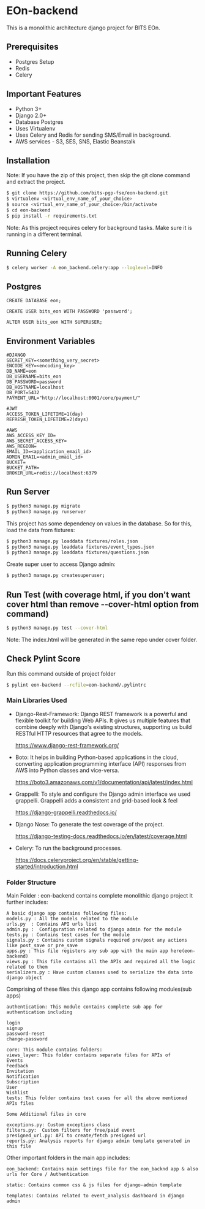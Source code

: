 # EOn-backend

This is a monolithic architecture django project for BITS EOn.

## Prerequisites

- Postgres Setup
- Redis
- Celery

## Important Features

- Python 3+
- Django 2.0+
- Database Postgres
- Uses Virtualenv
- Uses Celery and Redis for sending SMS/Email in background.
- AWS services - S3, SES, SNS, Elastic Beanstalk

## Installation
Note: If you have the zip of this project, then skip the git clone command and extract the project.

```bash
$ git clone https://github.com/bits-pgp-fse/eon-backend.git
$ virtualenv <virtual_env_name_of_your_choice>
$ source <virtual_env_name_of_your_choice>/bin/activate
$ cd eon-backend
$ pip install -r requirements.txt
```

Note:  As this project requires celery for background tasks. Make sure it is running in a different terminal.

## Running Celery
```bash
$ celery worker -A eon_backend.celery:app --loglevel=INFO
``` 

## Postgres
```CREATE DATABASE eon;```

```CREATE USER bits_eon WITH PASSWORD 'password';```

```ALTER USER bits_eon WITH SUPERUSER;```


## Environment Variables

```
#DJANGO
SECRET_KEY=<something_very_secret>
ENCODE_KEY=<encoding_key>
DB_NAME=eon
DB_USERNAME=bits_eon
DB_PASSWORD=password
DB_HOSTNAME=localhost
DB_PORT=5432
PAYMENT_URL="http://localhost:8001/core/payment/"

#JWT
ACCESS_TOKEN_LIFETIME=1(day)
REFRESH_TOKEN_LIFETIME=2(days)

#AWS
AWS_ACCESS_KEY_ID=
AWS_SECRET_ACCESS_KEY=
AWS_REGION=
EMAIL_ID=<application_email_id>
ADMIN_EMAIL=<admin_email_id>
BUCKET=
BUCKET_PATH=
BROKER_URL=redis://localhost:6379
```

## Run Server

```bash
$ python3 manage.py migrate
$ python3 manage.py runserver
```

This project has some dependency on values in the database. So for this, load the data from fixtures:
```bash
$ python3 manage.py loaddata fixtures/roles.json
$ python3 manage.py loaddata fixtures/event_types.json
$ python3 manage.py loaddata fixtures/questions.json
```

Create super user to access Django admin:
```bash
$ python3 manage.py createsuperuser;
```

## Run Test (with coverage html, if you don't want cover html than remove --cover-html option from command)
```bash
$ python3 manage.py test --cover-html
```
Note: The index.html will be generated in the same repo under cover folder.

## Check Pylint Score
Run this command outside of project folder
```bash
$ pylint eon-backend --rcfile=eon-backend/.pylintrc
```

### Main Libraries Used

- Django-Rest-Framework: 
  Django REST framework is a powerful and flexible toolkit for building Web APIs. 
  It gives us multiple features that combine deeply with Django's existing structures, 
  supporting us build RESTful HTTP resources that agree to the models.

  https://www.django-rest-framework.org/

- Boto: 
  It helps in building Python-based applications in the cloud, 
  converting application programming interface (API) responses from AWS into Python classes and vice-versa.

  https://boto3.amazonaws.com/v1/documentation/api/latest/index.html

- Grappelli: 
  To style and configure the Django admin interface we used grappelli. 
  Grappelli adds a consistent and grid-based look & feel
  
  https://django-grappelli.readthedocs.io/
  
- Django Nose:
  To generate the test coverage of the project.
  
  https://django-testing-docs.readthedocs.io/en/latest/coverage.html
  
- Celery:
  To run the background processes.
  
  https://docs.celeryproject.org/en/stable/getting-started/introduction.html



### Folder Structure

Main Folder : eon-backend contains complete monolithic django project
It further includes: 
```
A basic django app contains following files:
models.py : All the models related to the module
urls.py  : Contains API urls list 
admin.py :  Configuration related to django admin for the module
tests.py : Contains test cases for the module
signals.py : Contains custom signals required pre/post any actions like post_save or pre_save
apps.py : This file registers any sub app with the main app here(eon-backend)
views.py : This file contains all the APIs and required all the logic related to them
serializers.py : Have custom classes used to serialize the data into django object
```

Comprising of these files this django app contains following modules(sub apps)
```
authentication: This module contains complete sub app for authentication including 

login
signup
password-reset
change-password

core: This module contains folders:
views_layer: This folder contains separate files for APIs of
Events
Feedback
Invitation
Notification
Subscription
User
Wishlist
tests: This folder contains test cases for all the above mentioned APIs files

Some Additional files in core
	
exceptions.py: Custom exceptions class
filters.py:  Custom filters for free/paid event
presigned_url.py: API to create/fetch presigned url
reports.py: Analysis reports for django admin template generated in this file
```


Other important folders in the main app includes:

```
eon_backend: Contains main settings file for the eon_backnd app & also urls for Core / Authentication

static: Contains common css & js files for django-admin template

templates: Contains related to event_analysis dashboard in django admin
``` 
